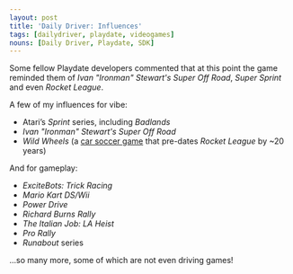 ```yaml
---
layout: post
title: 'Daily Driver: Influences'
tags: [dailydriver, playdate, videogames]
nouns: [Daily Driver, Playdate, SDK]
---
```


Some fellow Playdate developers commented that at this point the game reminded them of _Ivan "Ironman" Stewart's Super Off Road_, _Super Sprint_ and even _Rocket League_.

A few of my influences for vibe:

- Atari’s _Sprint_ series, including _Badlands_
- _Ivan "Ironman" Stewart's Super Off Road_
- _Wild Wheels_ (a [car soccer game](https://www.mobygames.com/game-group/ball-sports-with-vehicles) that pre-dates _Rocket League_ by ~20 years)

And for gameplay:

- _ExciteBots: Trick Racing_
- _Mario Kart DS/Wii_
- _Power Drive_
- _Richard Burns Rally_
- _The Italian Job: LA Heist_
- _Pro Rally_
- _Runabout_ series

...so many more, some of which are not even driving games!